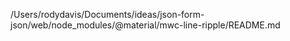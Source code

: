 /Users/rodydavis/Documents/ideas/json-form-json/web/node_modules/@material/mwc-line-ripple/README.md
